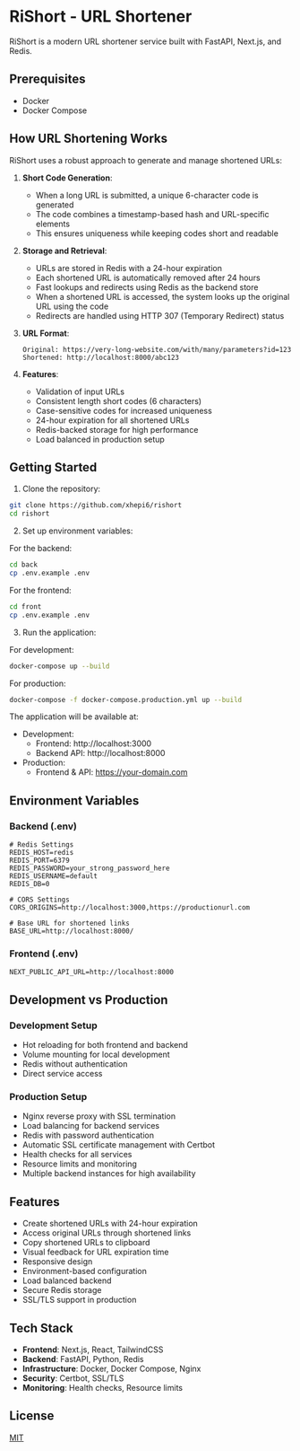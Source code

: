 # RiShort - URL Shortener

RiShort is a modern URL shortener service built with FastAPI, Next.js, and Redis.

## Prerequisites

- Docker
- Docker Compose

## How URL Shortening Works

RiShort uses a robust approach to generate and manage shortened URLs:

1. **Short Code Generation**:

   - When a long URL is submitted, a unique 6-character code is generated
   - The code combines a timestamp-based hash and URL-specific elements
   - This ensures uniqueness while keeping codes short and readable

2. **Storage and Retrieval**:

   - URLs are stored in Redis with a 24-hour expiration
   - Each shortened URL is automatically removed after 24 hours
   - Fast lookups and redirects using Redis as the backend store
   - When a shortened URL is accessed, the system looks up the original URL using the code
   - Redirects are handled using HTTP 307 (Temporary Redirect) status

3. **URL Format**:

   ```
   Original: https://very-long-website.com/with/many/parameters?id=123
   Shortened: http://localhost:8000/abc123
   ```

4. **Features**:
   - Validation of input URLs
   - Consistent length short codes (6 characters)
   - Case-sensitive codes for increased uniqueness
   - 24-hour expiration for all shortened URLs
   - Redis-backed storage for high performance
   - Load balanced in production setup

## Getting Started

1. Clone the repository:

```bash
git clone https://github.com/xhepi6/rishort
cd rishort
```

2. Set up environment variables:

For the backend:

```bash
cd back
cp .env.example .env
```

For the frontend:

```bash
cd front
cp .env.example .env
```

3. Run the application:

For development:

```bash
docker-compose up --build
```

For production:

```bash
docker-compose -f docker-compose.production.yml up --build
```

The application will be available at:

- Development:
  - Frontend: http://localhost:3000
  - Backend API: http://localhost:8000
- Production:
  - Frontend & API: https://your-domain.com

## Environment Variables

### Backend (.env)

```env
# Redis Settings
REDIS_HOST=redis
REDIS_PORT=6379
REDIS_PASSWORD=your_strong_password_here
REDIS_USERNAME=default
REDIS_DB=0

# CORS Settings
CORS_ORIGINS=http://localhost:3000,https://productionurl.com

# Base URL for shortened links
BASE_URL=http://localhost:8000/
```

### Frontend (.env)

```env
NEXT_PUBLIC_API_URL=http://localhost:8000
```

## Development vs Production

### Development Setup

- Hot reloading for both frontend and backend
- Volume mounting for local development
- Redis without authentication
- Direct service access

### Production Setup

- Nginx reverse proxy with SSL termination
- Load balancing for backend services
- Redis with password authentication
- Automatic SSL certificate management with Certbot
- Health checks for all services
- Resource limits and monitoring
- Multiple backend instances for high availability

## Features

- Create shortened URLs with 24-hour expiration
- Access original URLs through shortened links
- Copy shortened URLs to clipboard
- Visual feedback for URL expiration time
- Responsive design
- Environment-based configuration
- Load balanced backend
- Secure Redis storage
- SSL/TLS support in production

## Tech Stack

- **Frontend**: Next.js, React, TailwindCSS
- **Backend**: FastAPI, Python, Redis
- **Infrastructure**: Docker, Docker Compose, Nginx
- **Security**: Certbot, SSL/TLS
- **Monitoring**: Health checks, Resource limits

## License

[MIT](https://choosealicense.com/licenses/mit/)
